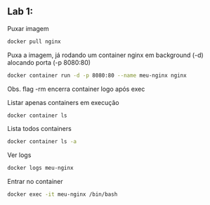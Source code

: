 ## Lab 1:

Puxar imagem
```bash
docker pull nginx
```

Puxa a imagem, já rodando um container nginx em background (-d) alocando porta (-p 8080:80)
```bash 
docker container run -d -p 8080:80 --name meu-nginx nginx
```
Obs. flag -rm encerra container logo após exec

Listar apenas containers em execução
```bash
docker container ls
```

Lista todos containers
```bash
docker container ls -a 
```

Ver logs
```bash
docker logs meu-nginx
```

Entrar no container
```bash
docker exec -it meu-nginx /bin/bash
```
